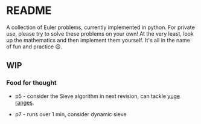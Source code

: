 # README #
A collection of Euler problems, currently implemented in python. For private
use, please try to solve these problems on your own! At the very least, look up
the mathematics and then implement them yourself. It's all in the name of fun
and practice :smiley:.

## WIP ##

### Food for thought ###
* p5 - consider the Sieve algorithm in next revision, can tackle [yuge ranges][].

    [yuge ranges]: https://stackoverflow.com/a/11493585

* p7 - runs over 1 min, consider dynamic sieve
